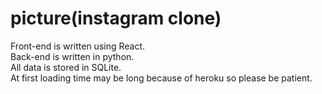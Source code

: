 # picture(instagram clone)

Front-end is written using React.<br>
Back-end is written in python.<br>
All data is stored in SQLite.<br>
At first loading time may be long because of heroku so please be patient.
